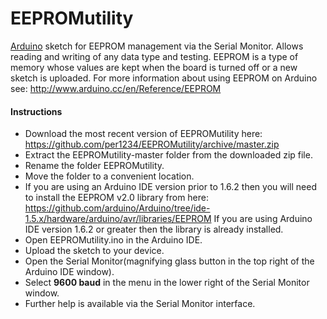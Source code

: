 EEPROMutility
==========

[Arduino](http://arduino.cc) sketch for EEPROM management via the Serial Monitor. Allows reading and writing of any data type and testing. EEPROM is a type of memory whose values are kept when the board is turned off or a new sketch is uploaded. For more information about using EEPROM on Arduino see: http://www.arduino.cc/en/Reference/EEPROM

#### Instructions
- Download the most recent version of EEPROMutility here: https://github.com/per1234/EEPROMutility/archive/master.zip
- Extract the EEPROMutility-master folder from the downloaded zip file.
- Rename the folder EEPROMutility.
- Move the folder to a convenient location.
- If you are using an Arduino IDE version prior to 1.6.2 then you will need to install the EEPROM v2.0 library from here: https://github.com/arduino/Arduino/tree/ide-1.5.x/hardware/arduino/avr/libraries/EEPROM If you are using Arduino IDE version 1.6.2 or greater then the library is already installed.
- Open EEPROMutility.ino in the Arduino IDE.
- Upload the sketch to your device.
- Open the Serial Monitor(magnifying glass button in the top right of the Arduino IDE window).
- Select **9600 baud** in the menu in the lower right of the Serial Monitor window.
- Further help is available via the Serial Monitor interface.
